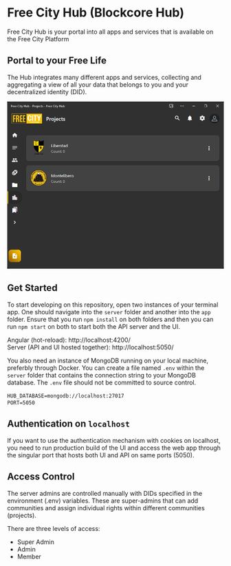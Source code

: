 # Free City Hub (Blockcore Hub)

Free City Hub is your portal into all apps and services that is available on the Free City Platform

## Portal to your Free Life

The Hub integrates many different apps and services, collecting and aggregating a view of all your data that belongs to you and your decentralized identity (DID).

![](/app/src/assets/blockcore-hub-screenshot.png)

## Get Started

To start developing on this repository, open two instances of your terminal app. One should navigate into the `server` folder and another into the `app` folder. Ensure that you run `npm install` on both folders and then you can run `npm start` on both to start both the API server and the UI.

Angular (hot-reload): http://localhost:4200/  
Server (API and UI hosted together): http://localhost:5050/

You also need an instance of MongoDB running on your local machine, preferbly through Docker. You can create a file named `.env` within the `server` folder that contains the connection string to your MongoDB database. The `.env` file should not be committed to source control.

```
HUB_DATABASE=mongodb://localhost:27017
PORT=5050
```

## Authentication on `localhost`

If you want to use the authentication mechanism with cookies on localhost, you need to run production build of the UI and access the web app through the singular port that hosts both UI and API on same ports (5050).


## Access Control

The server admins are controlled manually with DIDs specified in the environment (.env) variables. These are super-admins that can add communities 
and assign individual rights within different communities (projects).

There are three levels of access:

- Super Admin
- Admin
- Member


